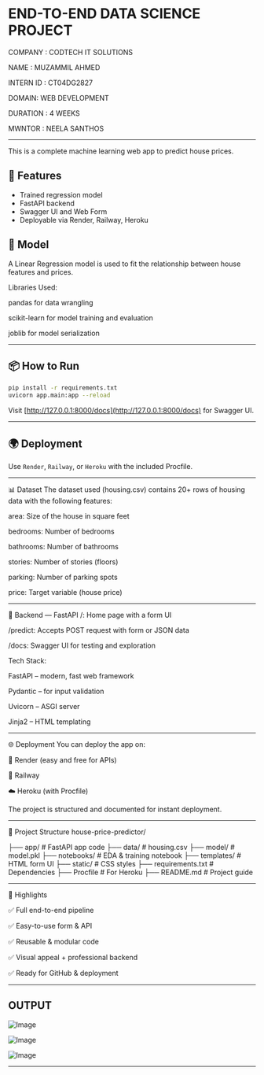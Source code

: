 #  END-TO-END DATA SCIENCE PROJECT

COMPANY : CODTECH IT SOLUTIONS

NAME : MUZAMMIL AHMED 

INTERN ID : CT04DG2827

DOMAIN: WEB DEVELOPMENT 

DURATION : 4 WEEKS 

MWNTOR : NEELA SANTHOS 

---

This is a complete machine learning web app to predict house prices.

## 🚀 Features
- Trained regression model
- FastAPI backend
- Swagger UI and Web Form
- Deployable via Render, Railway, Heroku

## 🧠 Model
A Linear Regression model is used to fit the relationship between house features and prices.

Libraries Used:

pandas for data wrangling

scikit-learn for model training and evaluation

joblib for model serialization

---

## 📦 How to Run
```bash
pip install -r requirements.txt
uvicorn app.main:app --reload
```
Visit [http://127.0.0.1:8000/docs](http://127.0.0.1:8000/docs) for Swagger UI.

---

## 🌍 Deployment
Use `Render`, `Railway`, or `Heroku` with the included Procfile.

---

📊 Dataset
The dataset used (housing.csv) contains 20+ rows of housing data with the following features:

area: Size of the house in square feet

bedrooms: Number of bedrooms

bathrooms: Number of bathrooms

stories: Number of stories (floors)

parking: Number of parking spots

price: Target variable (house price)

---

🧩 Backend — FastAPI
/: Home page with a form UI

/predict: Accepts POST request with form or JSON data

/docs: Swagger UI for testing and exploration

Tech Stack:

FastAPI – modern, fast web framework

Pydantic – for input validation

Uvicorn – ASGI server

Jinja2 – HTML templating

---

🌐 Deployment
You can deploy the app on:

🚀 Render (easy and free for APIs)

🚂 Railway

☁️ Heroku (with Procfile)

The project is structured and documented for instant deployment.

---
🧾 Project Structure
house-price-predictor/

├── app/                # FastAPI app code
├── data/               # housing.csv
├── model/              # model.pkl
├── notebooks/          # EDA & training notebook
├── templates/          # HTML form UI
├── static/             # CSS styles
├── requirements.txt    # Dependencies
├── Procfile            # For Heroku
├── README.md           # Project guide

---

📌 Highlights

✅ Full end-to-end pipeline

✅ Easy-to-use form & API

✅ Reusable & modular code

✅ Visual appeal + professional backend

✅ Ready for GitHub & deployment


---


## OUTPUT
![Image](https://github.com/user-attachments/assets/b45dfa09-546a-4598-b898-33bac5b82513)

![Image](https://github.com/user-attachments/assets/f4b4bac1-cdbe-41b8-a9dd-e371602ccf09)

![Image](https://github.com/user-attachments/assets/0aa6704e-6d65-4372-ae64-43540ae7811a)

---
